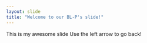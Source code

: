 ```yaml
---
layout: slide
title: "Welcome to our BL-P's slide!"
---
```

This is my awesome slide
Use the left arrow to go back!